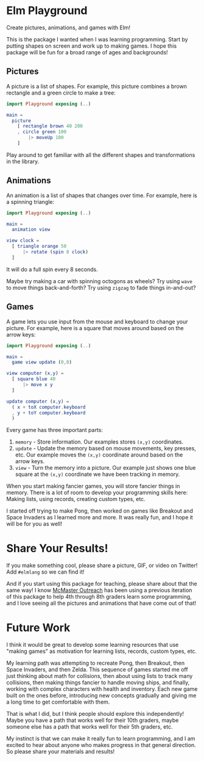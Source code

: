 # Elm Playground

Create pictures, animations, and games with Elm!

This is the package I wanted when I was learning programming. Start by putting shapes on screen and work up to making games. I hope this package will be fun for a broad range of ages and backgrounds!


## Pictures

A picture is a list of shapes. For example, this picture combines a brown rectangle and a green circle to make a tree:

```elm
import Playground exposing (..)

main =
  picture
    [ rectangle brown 40 200
    , circle green 100
        |> moveUp 100
    ]
```

Play around to get familiar with all the different shapes and transformations in the library.


## Animations

An animation is a list of shapes that changes over time. For example, here is a spinning triangle:

```elm
import Playground exposing (..)

main =
  animation view

view clock =
  [ triangle orange 50
      |> rotate (spin 8 clock)
  ]
```

It will do a full spin every 8 seconds.

Maybe try making a car with spinning octogons as wheels? Try using `wave` to move things back-and-forth? Try using `zigzag` to fade things in-and-out?


## Games

A game lets you use input from the mouse and keyboard to change your picture. For example, here is a square that moves around based on the arrow keys:

```elm
import Playground exposing (..)

main =
  game view update (0,0)

view computer (x,y) =
  [ square blue 40
      |> move x y
  ]

update computer (x,y) =
  ( x + toX computer.keyboard
  , y + toY computer.keyboard
  )
```

Every game has three important parts:

1. `memory` - Store information. Our examples stores `(x,y)` coordinates.
2. `update` - Update the memory based on mouse movements, key presses, etc. Our example moves the `(x,y)` coordinate around based on the arrow keys.
3. `view` - Turn the memory into a picture. Our example just shows one blue square at the `(x,y)` coordinate we have been tracking in memory.

When you start making fancier games, you will store fancier things in memory. There is a lot of room to develop your programming skills here: Making lists, using records, creating custom types, etc.

I started off trying to make Pong, then worked on games like Breakout and Space Invaders as I learned more and more. It was really fun, and I hope it will be for you as well!


# Share Your Results!

If you make something cool, please share a picture, GIF, or video on Twitter! Add `#elmlang` so we can find it!

And if you start using this package for teaching, please share about that the same way! I know [McMaster Outreach](http://outreach.mcmaster.ca/) has been using a previous iteration of this package to help 4th through 8th graders learn some programming, and I love seeing all the pictures and animations that have come out of that!


# Future Work

I think it would be great to develop some learning resources that use "making games" as motivation for learning lists, records, custom types, etc.

My learning path was attempting to recreate Pong, then Breakout, then Space Invaders, and then Zelda. This sequence of games started me off just thinking about math for collisions, then about using lists to track many collisions, then making things fancier to handle moving ships, and finally, working with complex characters with health and inventory. Each new game built on the ones before, introducing new concepts gradually and giving me a long time to get comfortable with them.

That is what I did, but I think people should explore this independently! Maybe you have a path that works well for their 10th graders, maybe someone else has a path that works well for their 5th graders, etc.

My instinct is that we can make it really fun to learn programming, and I am excited to hear about anyone who makes progress in that general direction. So please share your materials and results!
